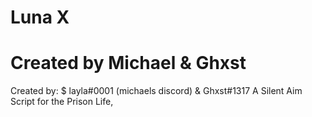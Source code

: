 # Luna X
# Created by Michael & Ghxst

Created by: $ layla#0001 (michaels discord) & Ghxst#1317
A Silent Aim Script for the Prison Life,
